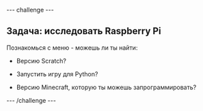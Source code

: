 \--- challenge \---

## Задача: исследовать Raspberry Pi

Познакомься с меню - можешь ли ты найти:

+ Версию Scratch?

+ Запустить игру для Python?

+ Версию Minecraft, которую ты можешь запрограммировать?

\--- /challenge \---